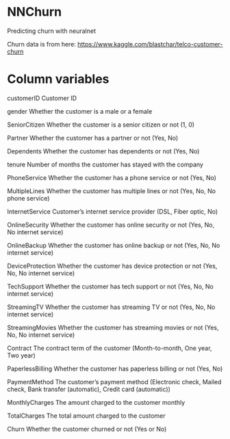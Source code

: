 # NNChurn
Predicting churn with neuralnet

Churn data is from here: https://www.kaggle.com/blastchar/telco-customer-churn


# Column variables

customerID
Customer ID

gender
Whether the customer is a male or a female

SeniorCitizen
Whether the customer is a senior citizen or not (1, 0)

Partner
Whether the customer has a partner or not (Yes, No)

Dependents
Whether the customer has dependents or not (Yes, No)

tenure
Number of months the customer has stayed with the company

PhoneService
Whether the customer has a phone service or not (Yes, No)

MultipleLines
Whether the customer has multiple lines or not (Yes, No, No phone service)

InternetService
Customer’s internet service provider (DSL, Fiber optic, No)

OnlineSecurity
Whether the customer has online security or not (Yes, No, No internet service)

OnlineBackup
Whether the customer has online backup or not (Yes, No, No internet service)

DeviceProtection
Whether the customer has device protection or not (Yes, No, No internet service)

TechSupport
Whether the customer has tech support or not (Yes, No, No internet service)

StreamingTV
Whether the customer has streaming TV or not (Yes, No, No internet service)

StreamingMovies
Whether the customer has streaming movies or not (Yes, No, No internet service)

Contract
The contract term of the customer (Month-to-month, One year, Two year)

PaperlessBilling
Whether the customer has paperless billing or not (Yes, No)

PaymentMethod
The customer’s payment method (Electronic check, Mailed check, Bank transfer (automatic), 
Credit card (automatic))

MonthlyCharges
The amount charged to the customer monthly

TotalCharges
The total amount charged to the customer

Churn
Whether the customer churned or not (Yes or No)




